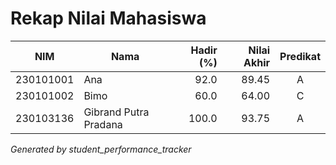 # Rekap Nilai Mahasiswa

| NIM | Nama | Hadir (%) | Nilai Akhir | Predikat |
|---|---|---:|---:|:---:|
| 230101001 | Ana | 92.0 | 89.45 | A |
| 230101002 | Bimo | 60.0 | 64.00 | C |
| 230103136 | Gibrand Putra Pradana | 100.0 | 93.75 | A |

*Generated by student_performance_tracker*